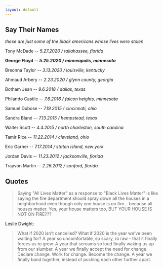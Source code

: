 ```yaml
---
layout: default
---
```


## Say Their Names

_these are just some of the black americans whose lives were stolen_

Tony McDade -- _5.27.2020 / tallahassee, florida_

**George Floyd -- _5.25.2020 / minneapolis, minnesota_**

Breonna Taylor -- _3.13.2020 / louisville, kentucky_

Ahmaud Arbery -- _2.23.2020 / glynn county, georgia_

Botham Jean -- _9.6.2018 / dallas, texas_

Philando Castile -- _7.6.2016 / falcon heights, minnesota_

Samuel Dubose -- _7.19.2015 / cincinnati, ohio_

Sandra Bland -- _7.13.2015 / hempstead, texas_

Walter Scott -- _4.4.2015 / north charleston, south carolina_

Tamir Rice -- _11.22.2014 / cleveland, ohio_

Eric Garner -- _7.17.2014 / staten island, new york_

Jordan Davis -- _11.23.2012 / jacksonville, florida_

Trayvon Martin -- _2.26.2012 / sanford, florida_

## Quotes

> Saying "All Lives Matter" as a response to "Black Lives Matter" is like saying the fire department should spray down all the houses in a neighborhood even though only one house is on fire... because all houses matter. Yes, your house matters too, BUT YOUR HOUSE IS NOT ON FIRE???

Leslie Dwight:
> What if 2020 isn't cancelled? What if 2020 is the year we've been waiting for? A year so uncomfortable, so scary, ro raw - that it finally forces us to grow. A year that screams so loud finally waking us up from our slumber. 
> A year we finally accept the need for change. Declare change. Work for change. Become the change. A year we finally band together, instead of pushing each other further apart.
